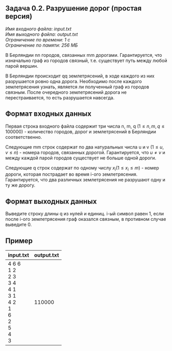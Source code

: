 
## Задача 0.2. Разрушение дорог (простая версия)

*Имя входного файла:  input.txt  
Имя выходного файла:  output.txt  
Ограничение по времени: 1 с  
Ограничение по памяти: 256 МБ*  

В Берляндии  nn  городов, связанных  mm  дорогами. Гарантируется, что изначально граф из городов связный, т.е. существует путь между любой парой вершин.

В Берляндии происходит  qq  землетрясений, в ходе каждого из них разрушается ровно одна дорога. Необходимо после каждого землетрясения узнать, является ли полученный граф из городов связным. После очередного землетрясений дорога не перестраивается, то есть разрушается навсегда.

## Формат входных данных

Первая строка входного файла содержит три числа  n,  m,  q  $(1 \le n, m, q \le 100000)$ - количество городов, дорог и землетрясений в Берляндии соответственно.

Следующие  mm  строк содержат по два натуральных числа  u  и  v $(1 \le u, v \le n)$ - номера городов, связанных дорогой. Гарантируется, что  $u \ne v$ и между каждой парой городов существует не больше одной дороги.

Следующие  q  строк содержат по одному числу  $x_i​  (1 \le x_i \le m)$ - номер дороги, которая пострадает во время  i-ого землетрясения. Гарантируется, что два различных землетрясения не разрушают одну и ту же дорогу.

## Формат выходных данных

Выведите строку длины  q  из нулей и единиц.  i-ый символ равен 1, если после  i-ого землетрясения граф оказался связным, в противном случае выведите 0.

## Пример

|                                          input.txt                                         | output.txt |
|------------------------------------------------------------------------------------------|----------|
| 4 6 6 <br>1 2 <br>2 3 <br>3 4 <br>4 1 <br>3 1 <br>4 2 <br>1 <br>6 <br>2 <br>5 <br>4 <br>3  | 110000     |
